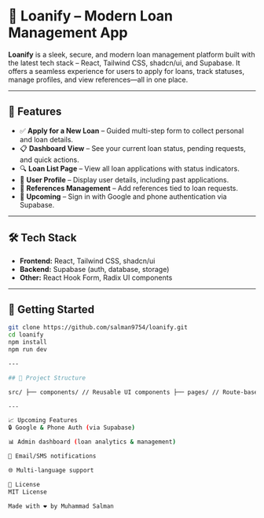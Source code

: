 # 💸 Loanify – Modern Loan Management App

**Loanify** is a sleek, secure, and modern loan management platform built with the latest tech stack – React, Tailwind CSS, shadcn/ui, and Supabase. It offers a seamless experience for users to apply for loans, track statuses, manage profiles, and view references—all in one place.

---

## 🚀 Features

- ✅ **Apply for a New Loan** – Guided multi-step form to collect personal and loan details.
- 📋 **Dashboard View** – See your current loan status, pending requests, and quick actions.
- 🔍 **Loan List Page** – View all loan applications with status indicators.
- 👤 **User Profile** – Display user details, including past applications.
- 🔁 **References Management** – Add references tied to loan requests.
- 📱 **Upcoming** – Sign in with Google and phone authentication via Supabase.

---

## 🛠 Tech Stack

- **Frontend:** React, Tailwind CSS, shadcn/ui
- **Backend:** Supabase (auth, database, storage)
- **Other:** React Hook Form, Radix UI components

---

## 🧪 Getting Started

```bash
git clone https://github.com/salman9754/loanify.git
cd loanify
npm install
npm run dev

---

## 📂 Project Structure

src/ ├── components/ // Reusable UI components ├── pages/ // Route-based pages ├── utils/ // Utility functions ├── context/ // React Context providers └── styles/ // Tailwind & global styles

---

📈 Upcoming Features
🔒 Google & Phone Auth (via Supabase)

📊 Admin dashboard (loan analytics & management)

📩 Email/SMS notifications

🌐 Multi-language support

📄 License
MIT License

Made with ❤️ by Muhammad Salman
